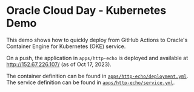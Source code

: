 # Oracle Cloud Day - Kubernetes Demo

This demo shows how to quickly deploy from GitHub Actions to Oracle's Container Engine for Kubernetes (OKE) service.

On a push, the application in `apps/http-echo` is deployed and available at http://152.67.226.107/ (as of Oct 17, 2023).

The container definition can be found in [`apps/http-echo/deployment.yml`](./apps/http-echo/deployment.yml). The service definition can be found in [`apps/http-echo/service.yml`](./apps/http-echo/service.yml).
